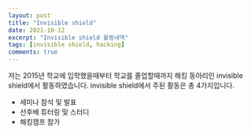 ```yaml
---
layout: post
title: "Invisible shield"
date: 2021-10-12
excerpt: "Invisible shield 활동내역"
tags: [invisible shield, hacking]
comments: true
---
```


저는 2015년 학교에 입학했을때부터 학교를 졸업할때까지 해킹 동아리인 invisible shield에서 활동하였습니다.
invisible shield에서 주된 활동은 총 4가지입니다.

* 세미나 참석 및 발표
* 선후배 튜터링 및 스터디
* 해킹캠프 참가
